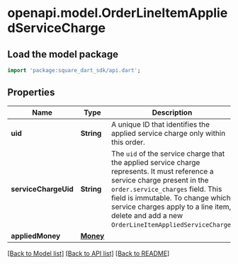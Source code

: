 # openapi.model.OrderLineItemAppliedServiceCharge

## Load the model package
```dart
import 'package:square_dart_sdk/api.dart';
```

## Properties
Name | Type | Description | Notes
------------ | ------------- | ------------- | -------------
**uid** | **String** | A unique ID that identifies the applied service charge only within this order. | [optional] 
**serviceChargeUid** | **String** | The `uid` of the service charge that the applied service charge represents. It must reference a service charge present in the `order.service_charges` field.  This field is immutable. To change which service charges apply to a line item, delete and add a new `OrderLineItemAppliedServiceCharge`. | 
**appliedMoney** | [**Money**](Money.md) |  | [optional] 

[[Back to Model list]](../README.md#documentation-for-models) [[Back to API list]](../README.md#documentation-for-api-endpoints) [[Back to README]](../README.md)



